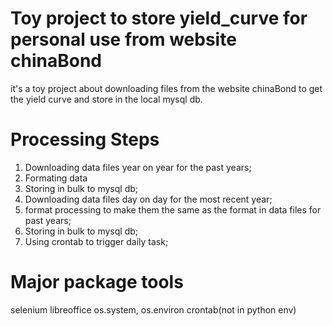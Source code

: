 # Toy project to store yield_curve for personal use from website chinaBond
it's a toy project about downloading files from the website chinaBond to get the yield curve and store in the local mysql db.


# Processing Steps
1. Downloading data files year on year for the past years;
2. Formating data
3. Storing in bulk to mysql db;
4. Downloading data files day on day for the most recent year;
5. format processing to make them the same as the format in data files for past years;
6. Storing in bulk to mysql db;
7. Using crontab to trigger daily task;

# Major package tools
selenium
libreoffice
os.system, os.environ
crontab(not in python env)

